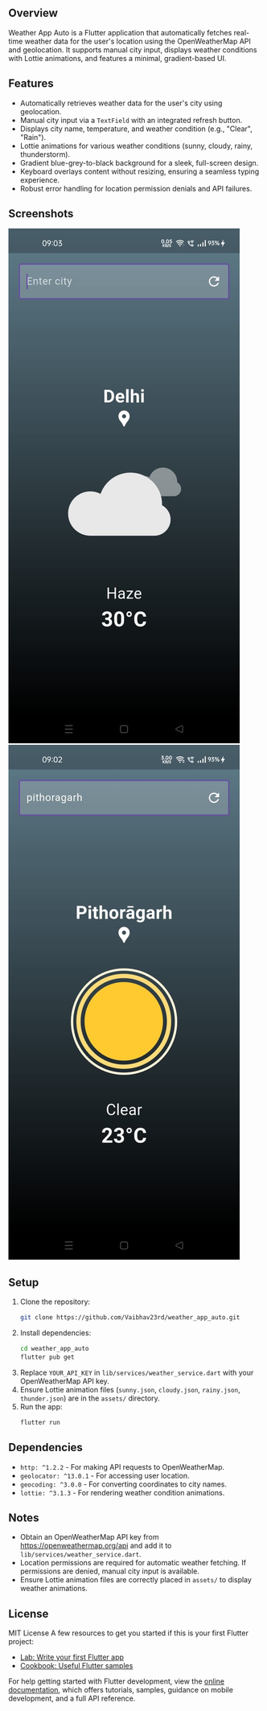 ## Overview
Weather App Auto is a Flutter application that automatically fetches real-time weather data for the user's location using the OpenWeatherMap API and geolocation. It supports manual city input, displays weather conditions with Lottie animations, and features a minimal, gradient-based UI.

## Features
- Automatically retrieves weather data for the user's city using geolocation.
- Manual city input via a `TextField` with an integrated refresh button.
- Displays city name, temperature, and weather condition (e.g., "Clear", "Rain").
- Lottie animations for various weather conditions (sunny, cloudy, rainy, thunderstorm).
- Gradient blue-grey-to-black background for a sleek, full-screen design.
- Keyboard overlays content without resizing, ensuring a seamless typing experience.
- Robust error handling for location permission denials and API failures.

## Screenshots
![Auto Location](screenshots/auto_locate.jpg)
![Manual Location](screenshots/manual_locate.jpg)

## Setup
1. Clone the repository:
   ```bash
   git clone https://github.com/Vaibhav23rd/weather_app_auto.git
   ```
2. Install dependencies:
   ```bash
   cd weather_app_auto
   flutter pub get
   ```
3. Replace `YOUR_API_KEY` in `lib/services/weather_service.dart` with your OpenWeatherMap API key.
4. Ensure Lottie animation files (`sunny.json`, `cloudy.json`, `rainy.json`, `thunder.json`) are in the `assets/` directory.
5. Run the app:
   ```bash
   flutter run
   ```

## Dependencies
- `http: ^1.2.2` - For making API requests to OpenWeatherMap.
- `geolocator: ^13.0.1` - For accessing user location.
- `geocoding: ^3.0.0` - For converting coordinates to city names.
- `lottie: ^3.1.3` - For rendering weather condition animations.

## Notes
- Obtain an OpenWeatherMap API key from https://openweathermap.org/api and add it to `lib/services/weather_service.dart`.
- Location permissions are required for automatic weather fetching. If permissions are denied, manual city input is available.
- Ensure Lottie animation files are correctly placed in `assets/` to display weather animations.

## License
MIT License
A few resources to get you started if this is your first Flutter project:

- [Lab: Write your first Flutter app](https://docs.flutter.dev/get-started/codelab)
- [Cookbook: Useful Flutter samples](https://docs.flutter.dev/cookbook)

For help getting started with Flutter development, view the
[online documentation](https://docs.flutter.dev/), which offers tutorials,
samples, guidance on mobile development, and a full API reference.
